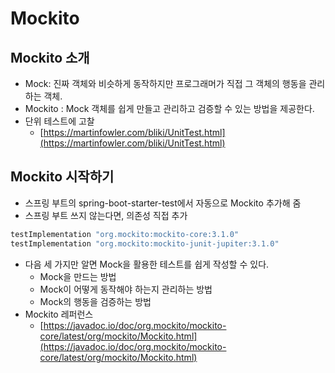 # Mockito

## Mockito 소개

- Mock: 진짜 객체와 비슷하게 동작하지만 프로그래머가 직접 그 객체의 행동을 관리하는 객체.
- Mockito : Mock 객체를 쉽게 만들고 관리하고 검증할 수 있는 방법을 제공한다.
- 단위 테스트에 고찰
  - [https://martinfowler.com/bliki/UnitTest.html](https://martinfowler.com/bliki/UnitTest.html)

## Mockito 시작하기

- 스프링 부트의 spring-boot-starter-test에서 자동으로 Mockito 추가해 줌
- 스프링 부트 쓰지 않는다면, 의존성 직접 추가

```groovy
testImplementation "org.mockito:mockito-core:3.1.0"
testImplementation "org.mockito:mockito-junit-jupiter:3.1.0"
```

- 다음 세 가지만 알면 Mock을 활용한 테스트를 쉽게 작성할 수 있다.
  - Mock을 만드는 방법
  - Mock이 어떻게 동작해야 하는지 관리하는 방법
  - Mock의 행동을 검증하는 방법
- Mockito 레퍼런스
  - [https://javadoc.io/doc/org.mockito/mockito-core/latest/org/mockito/Mockito.html](https://javadoc.io/doc/org.mockito/mockito-core/latest/org/mockito/Mockito.html)
  
